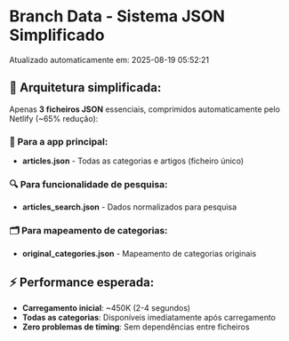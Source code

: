 # Branch Data - Sistema JSON Simplificado
Atualizado automaticamente em: 2025-08-19 05:52:21

## 🎯 Arquitetura simplificada:
Apenas **3 ficheiros JSON** essenciais, comprimidos automaticamente pelo Netlify (~65% redução):

### 📱 Para a app principal:
- **articles.json** - Todas as categorias e artigos (ficheiro único)

### 🔍 Para funcionalidade de pesquisa:
- **articles_search.json** - Dados normalizados para pesquisa

### 🗂️ Para mapeamento de categorias:
- **original_categories.json** - Mapeamento de categorias originais

## ⚡ Performance esperada:
- **Carregamento inicial**: ~450K (2-4 segundos)
- **Todas as categorias**: Disponíveis imediatamente após carregamento
- **Zero problemas de timing**: Sem dependências entre ficheiros
